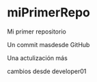 # miPrimerRepo
Mi primer repositorio

Un commit masdesde GitHub

Una actulización más 

cambios desde developer01